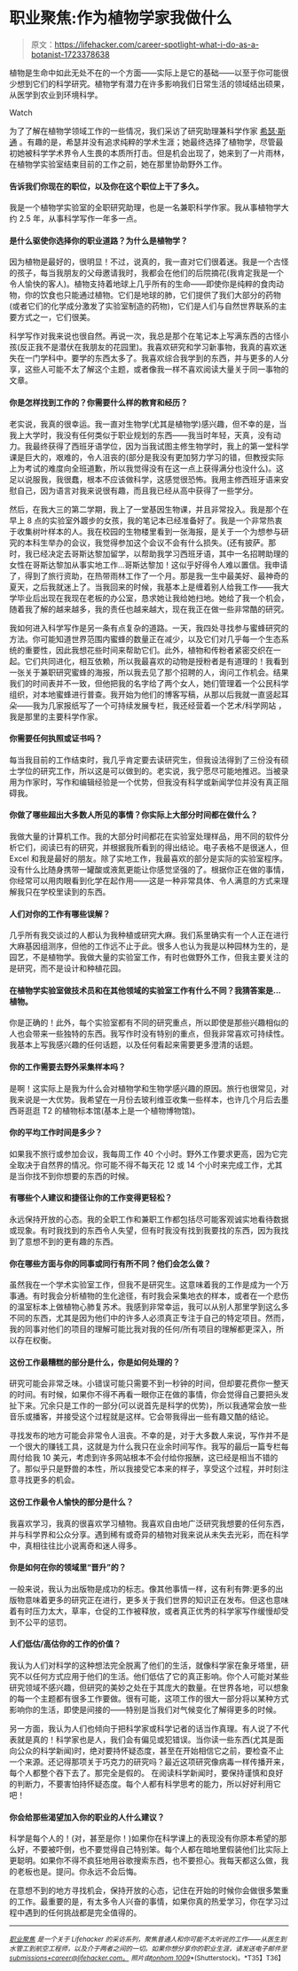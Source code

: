 # 职业聚焦:作为植物学家我做什么

> 原文：<https://lifehacker.com/career-spotlight-what-i-do-as-a-botanist-1723378638>

植物是生命中如此无处不在的一个方面——实际上是它的基础——以至于你可能很少想到它们的科学研究。植物学有潜力在许多影响我们日常生活的领域结出硕果，从医学到农业到环境科学。

Watch

为了了解在植物学领域工作的一些情况，我们采访了研究助理兼科学作家 [希瑟·斯通](http://www.friedmagazine.com/) 。有趣的是，希瑟并没有追求纯粹的学术生涯；她最终选择了植物学，尽管最初她被科学学术界令人生畏的本质所打击。但是机会出现了，她来到了一片雨林，在植物学实验室结束目前的工作之前，她在那里协助野外工作。

#### 告诉我们你现在的职位，以及你在这个职位上干了多久。

我是一个植物学实验室的全职研究助理，也是一名兼职科学作家。我从事植物学大约 2.5 年，从事科学写作一年多一点。

#### 是什么驱使你选择你的职业道路？为什么是植物学？

因为植物是最好的，很明显！不过，说真的，我一直对它们很着迷。我是一个古怪的孩子，每当我朋友的父母邀请我时，我都会在他们的后院摘花(我肯定我是一个令人愉快的客人)。植物支持着地球上几乎所有的生命——即使你是纯粹的食肉动物，你的饮食也只能通过植物。它们是地球的肺，它们提供了我们大部分的药物(或者它们的化学成分激发了实验室制造的药物)，它们是人们与自然世界联系的主要方式之一，它们很美。

科学写作对我来说也很自然。再说一次，我总是那个在笔记本上写满东西的古怪小孩(反正我不是潜伏在我朋友的花园里)。我喜欢研究和学习新事物，我真的喜欢迷失在一门学科中。要学的东西太多了。我喜欢综合我学到的东西，并与更多的人分享，这些人可能不太了解这个主题，或者像我一样不喜欢阅读大量关于同一事物的文章。

#### 你是怎样找到工作的？你需要什么样的教育和经历？

老实说，我真的很幸运。我一直对生物学(尤其是植物学)感兴趣，但不幸的是，当我上大学时，我没有任何类似于职业规划的东西——我当时年轻，天真，没有动力。我最终获得了西班牙语学位，因为当我试图主修生物学时，我上的第一堂科学课是巨大的，艰难的，令人沮丧的(部分是我没有更加努力学习的错，但教授实际上为考试的难度向全班道歉，所以我觉得没有在这一点上获得满分也没什么)。这足以说服我，我很蠢，根本不应该做科学，这感觉很恐怖。我用主修西班牙语来安慰自己，因为语言对我来说很有趣，而且我已经从高中获得了一些学分。

然后，在我大三的第二学期，我上了一堂基因生物课，并且非常投入。我是那个在早上 8 点的实验室外踱步的女孩，我的笔记本已经准备好了。我是一个非常热衷于收集树叶样本的人。我在校园的生物楼里看到一张海报，是关于一个为想参与研究的本科生举办的会议，我觉得参加这个会议不会有什么损失。(还有披萨。那时，我已经决定去哥斯达黎加留学，以帮助我学习西班牙语，其中一名招聘助理的女性在哥斯达黎加从事实地工作...哥斯达黎加！这似乎好得令人难以置信。我申请了，得到了旅行资助，在热带雨林工作了一个月。那是我一生中最美好、最神奇的夏天，之后我就迷上了。当我回来的时候，我基本上是缠着别人给我工作——我大学毕业后出现在我现在老板的办公室，恳求她让我给她扫地。她给了我一个机会，随着我了解的越来越多，我的责任也越来越大，现在我正在做一些非常酷的研究。

我如何进入科学写作是另一条有点复杂的道路。一天，我四处寻找参与蜜蜂研究的方法。你可能知道世界范围内蜜蜂的数量正在减少，以及它们对几乎每一个生态系统的重要性，因此我想花些时间来帮助它们。此外，植物和传粉者紧密交织在一起。它们共同进化，相互依赖，所以我最喜欢的动物是授粉者是有道理的！我看到一张关于兼职研究蜜蜂的海报，所以我去见了那个招聘的人，询问工作机会。结果我们的时间表并不一致，但他把我的名字给了两个女人，她们管理着一个公民科学组织，对本地蜜蜂进行普查。我开始为他们的博客写稿，从那以后我就一直竖起耳朵——我为几家报纸写了一个可持续发展专栏，我还经营着一个艺术/科学网站 ，我是那里的主要科学作家。

#### 你需要任何执照或证书吗？

每当我目前的工作结束时，我几乎肯定要去读研究生，但我设法得到了三份没有硕士学位的研究工作，所以这是可以做到的。老实说，我宁愿尽可能地推迟。当被录用为作家时，写作和编辑经验是一个优势，但我没有科学或新闻学位并没有真正阻碍我。

#### 你做了哪些超出大多数人所见的事情？你实际上大部分时间都在做什么？

我做大量的计算机工作。我的大部分时间都花在实验室处理样品，用不同的软件分析它们，阅读已有的研究，并根据我所看到的得出结论。电子表格不是很迷人，但 Excel 和我是最好的朋友。除了实地工作，我最喜欢的部分是实际的实验室程序。没有什么比随身携带一罐酸或液氮更能让你感觉坚强的了。根据你正在做的事情，你经常可以用肉眼看到化学在起作用——这是一种非常具体、令人满意的方式来理解我只在学校里读到的东西。

#### 人们对你的工作有哪些误解？

几乎所有我交谈过的人都认为我种植或研究大麻。我们系里确实有一个人正在进行大麻基因组测序，但他的工作远不止于此。很多人也认为我是以种园林为生的，是园艺，不是植物学。我做大量的实验室工作，有时也做野外工作，但我主要关注的是研究，而不是设计和种植花园。

#### 在植物学实验室做技术员和在其他领域的实验室工作有什么不同？我猜答案是...植物。

你是正确的！此外，每个实验室都有不同的研究重点，所以即使是那些兴趣相似的人也会带来一些独特的东西。我写作时没有特别的重点，但我非常喜欢可持续性。我基本上写我感兴趣的任何话题，以及任何看起来需要更多澄清的话题。

#### 你的工作需要去野外采集样本吗？

是啊！这实际上是我为什么会对植物学和生物学感兴趣的原因。旅行也很常见，对我来说是一大优势。我希望在一月份去玻利维亚收集一些样本，也许几个月后去墨西哥逛逛 T2 的植物标本馆(基本上是一个植物博物馆)。

#### 你的平均工作时间是多少？

如果我不旅行或参加会议，我每周工作 40 个小时。野外工作要求更高，因为它完全取决于自然界的情况。你可能不得不每天花 12 或 14 个小时来完成工作，尤其是当你找不到你想要的东西的时候。

#### 有哪些个人建议和捷径让你的工作变得更轻松？

永远保持开放的心态。我的全职工作和兼职工作都包括尽可能客观诚实地看待数据或现象。有时我找到的东西令人失望，但有时我没有找到我要找的东西，因为我找到了意想不到的更有趣的东西。

#### 你在哪些方面与你的同事或同行有所不同？他们会怎么做？

虽然我在一个学术实验室工作，但我不是研究生。这意味着我的工作是成为一个万事通。有时我会分析植物的生化途径，有时我会采集地衣的样本，或者在一个悲伤的温室标本上做植物心肺复苏术。我感到非常幸运，我可以从别人那里学到这么多不同的东西，尤其是因为他们中的许多人必须真正专注于自己的特定项目。然而，我的同事对他们的项目的理解可能比我对我的任何/所有项目的理解都更深入，所以存在权衡。

#### 这份工作最糟糕的部分是什么，你是如何处理的？

研究可能会非常乏味。小错误可能只需要不到一秒钟的时间，但却要花费你一整天的时间。有时候，如果你不得不再看一眼你正在做的事情，你会觉得自己要把头发扯下来。冗余只是工作的一部分(可以说首先是科学的优势)，所以我通常会放一些音乐或播客，并接受这个过程就是这样。它会带我得出一些有趣又酷的结论。

寻找发布的地方可能会非常令人沮丧。不幸的是，对于大多数人来说，写作并不是一个很大的赚钱工具，这就是为什么我只在业余时间写作。我写的最后一篇专栏每周付给我 10 美元，考虑到许多网站根本不会付给你报酬，这已经是相当不错的了。那似乎只是野兽的本性，所以我接受它本来的样子，享受这个过程，并时刻注意寻找更多的机会。

#### 这份工作最令人愉快的部分是什么？

我喜欢学习，我真的很喜欢学习植物。我喜欢自由地广泛研究我想要的任何东西，并与科学界和公众分享。遇到稀有或奇异的植物对我来说从未失去光彩，而在科学中，真相往往比小说离奇和迷人得多。

#### 你是如何在你的领域里“晋升”的？

一般来说，我认为出版物是成功的标志。像其他事情一样，这有利有弊:更多的出版物意味着更多的研究正在进行，更多关于我们世界的知识正在发布。但这也意味着有时压力太大，草率，仓促的工作被释放，或者真正优秀的科学家写作缓慢却受到不公平的惩罚。

#### 人们低估/高估你的工作的价值？

我认为人们对科学的这种想法完全脱离了他们的生活，就像科学家在象牙塔里，研究不以任何方式应用于他们的生活。他们低估了它的真正影响。你个人可能对某些研究领域不感兴趣，但研究的美妙之处在于其庞大的数量。在世界各地，可以想象的每一个主题都有很多工作要做。很有可能，这项工作的很大一部分将以某种方式影响你的生活，即使是间接的——特别是当我们对气候变化了解得更多的时候。

另一方面，我认为人们也倾向于把科学家或科学记者的话当作真理。有人说了不代表就是真的！科学家也是人，我们会有偏见或犯错误。当你读一些东西(尤其是面向公众的科学新闻)时，绝对要持怀疑态度，甚至在开始相信它之前，要检查不止一个来源。还记得那项关于巧克力的研究吗？最近这项研究像病毒一样传播开来，每个人都整个吞下去了。那完全是假的。 在阅读科学新闻时，要保持谨慎和良好的判断力，不要害怕持怀疑态度。每个人都有科学思考的能力，所以好好利用它吧！

#### 你会给那些渴望加入你的职业的人什么建议？

科学是每个人的！(对，甚至是你！)如果你在科学课上的表现没有你原本希望的那么好，不要被吓倒，也不要觉得自己特别笨。每个人都在暗地里假装他们比实际上更聪明。如果你不得不疯狂地用谷歌搜索东西，也不要担心。我每天都这么做，我的老板也是。提问。你永远不会后悔。

在意想不到的地方寻找机会，保持开放的心态，记住在开始的时候你会做很多繁重的工作。最重要的是，有太多令人兴奋的事情，如果你真的热爱学习，你在学习过程中遇到的任何挑战都是完全值得的。

* * *

[<small>*职业聚焦*</small>](http://lifehacker.com/tag/career-spotlight) <small>*是一个关于 Lifehacker 的采访系列，聚焦普通人和你可能不太听说的工作——从医生到水管工到航空工程师，以及介于两者之间的一切。如果你想分享你的职业生涯，请发送电子邮件至 submissions+career@lifehacker.com*</small>[<small>*。*</small>](mailto:submissions+career@lifehacker.com) <small>*照片由*</small>[<small>*tonhom 1009*</small>](http://www.shutterstock.com/pic-222410863/stock-photo-scientist-research-rice-jasmine-working-at-the-laboratory.html?src=syjTUHi0pPVBxRUaOUa7pQ-1-47)<small>*(Shutterstock)。*T35】T36】</small>